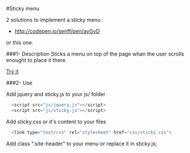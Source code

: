 #Sticky menu

2 solutions to implement a sticky menu :

- http://codepen.io/senff/pen/ayGvD

or this one.

###1- Description
Sticks a menu on top of the page whan the user scrolls enought to place it there.

[Try it](http://sconvert.github.io/sticky)

###2- Use

Add jquery and sticky.js to your js/ folder
```javascript
  <script src="js/jquery.js"></script>
  <script src="js/sticky.js"></script>
```

Add sticky.css or it's content to your files
```javascript
  <link type="text/css" rel="stylesheet" href="css/sticky.css">
```

Add class ".site-header" to your menu or replace it in sticky.js;
